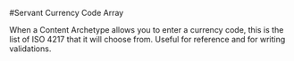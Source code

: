 #Servant Currency Code Array

When a Content Archetype allows you to enter a currency code, this is the list of ISO 4217 that it will choose from.  Useful for reference and for writing validations.
